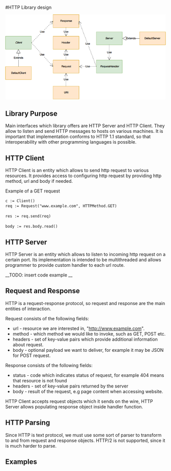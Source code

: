 #HTTP Library design

![HTTP Diagram](/docs/http-design.png)

## Library Purpose

Main interfaces which library offers are HTTP Server and HTTP Client. They allow to listen and send HTTP messages to hosts on various machines. It is important that implementation conforms to HTTP 1.1 standard, so that interoperability with other programming languages is possible.

## HTTP Client

HTTP Client is an entity which allows to send http request to various resources. It provides access to configuring http request by providing http method, url and body if needed.

Example of a GET request
```
c := Client()
req := Request("www.example.com", HTTPMethod.GET)

res := req.send(req)

body := res.body.read()
```

## HTTP Server

HTTP Server is an entity which allows to listen to incoming http request on a certain port. Its implementation is intended to be multithreaded and allows programmer to provide custom handler to each url route.

__TODO: insert code example __

## Request and Response

HTTP is a request-response protocol, so request and response are the main entities of interaction.

Request consists of the following fields:

* url - resource we are interested in, "http://www.example.com".
* method - which method we would like to invoke, such as GET, POST etc.
* headers - set of key-value pairs which provide additional information about request.
* body - optional payload we want to deliver, for example it may be JSON for POST request.

Response consists of the following fields:

* status - code which indicates status of request, for example 404 means that resource is not found
* headers - set of key-value pairs returned by the server
* body - result of the request, e.g page content when accessing website.

HTTP Client accepts request objects which it sends on the wire, HTTP Server allows populating response object inside handler function.

## HTTP Parsing

Since HTTP is text protocol, we must use some sort of parser to transform to and from request and response objects. HTTP/2 is not supported, since it is much harder to parse.

## Examples
